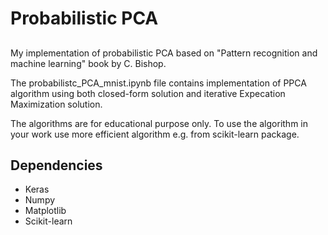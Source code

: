 # Probabilistic PCA
##
My implementation of probabilistic PCA based on "Pattern recognition and machine learning" book by C. Bishop.

The probabilistc_PCA_mnist.ipynb file contains implementation of PPCA algorithm using both closed-form solution and iterative Expecation Maximization solution.

The algorithms are for educational purpose only. To use the algorithm in your work use more efficient algorithm e.g. from scikit-learn package.

## Dependencies
- Keras
- Numpy
- Matplotlib
- Scikit-learn